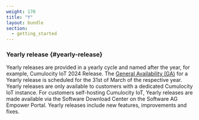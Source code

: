 ```yaml
---
weight: 170
title: "Y"
layout: bundle
section:
  - getting_started
---
```


### Yearly release {#yearly-release}

Yearly releases are provided in a yearly cycle and named after the year, for example, Cumulocity IoT 2024 Release. The [General Availability (GA)](/glossary/g/#ga) for a Yearly release is scheduled for the 31st of March of the respective year. Yearly releases are only available to customers with a dedicated Cumulocity IoT instance. For customers self-hosting Cumulocity IoT, Yearly releases are made available via the Software Download Center on the Software AG Empower Portal. Yearly releases include new features, improvements and fixes.
